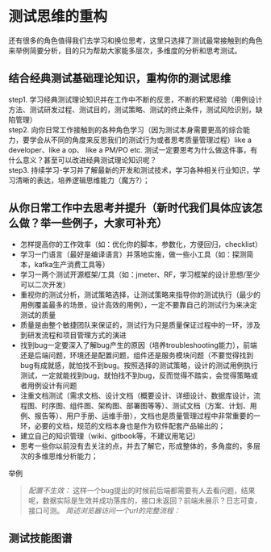 # 测试思维的重构

还有很多的角色值得我们去学习和换位思考，这里只选择了测试最常接触到的角色来举例简要分析，目的只为帮助大家能多层次，多维度的分析和思考测试。

## 结合经典测试基础理论知识，重构你的测试思维

step1. 学习经典测试理论知识并在工作中不断的反思，不断的积累经验（用例设计方法、测试研发过程、测试目的，测试策略、测试的终止条件，测试风险识别，缺陷管理）   
step2. 向你日常工作接触到的各种角色学习（因为测试本身需要更高的综合能力，要学会从不同的角度来反思我们的测试行为或者思考质量管理过程）like a developer、like a op、 like a PM/PO etc. 测试一定要思考为什么做这件事，有什么意义？甚至可以改进经典测试理论知识呢？  
step3. 持续学习-学习并了解最新的开发和测试技术，学习各种相关行业知识，学习清晰的表达，培养逻辑思维能力（魔方?）；

## 从你日常工作中去思考并提升（新时代我们具体应该怎么做？举一些例子，大家可补充）

* 怎样提高你的工作效率（如：优化你的脚本，参数化，方便回归，checklist）
* 学习一门语言（最好是编译语言）并落地实施，做一些小工具（如：探测简本，kafka生产消费工具等）
* 学习一两个测试开源框架/工具（如：jmeter、RF，学习框架的设计思想/至少可以二次开发） 
* 重视你的测试分析，测试策略选择，让测试策略来指导你的测试执行（最少的用例覆盖最多的场景，设计高效的用例），一定不要靠自己的测试行为来决定测试的质量
* 质量是由整个敏捷团队来保证的，测试行为只是质量保证过程中的一环，涉及到研发流程和项目管理方式的演进
* 找到bug一定要深入了解bug产生的原因（培养troubleshooting能力），前端还是后端问题，环境还是配置问题，组件还是服务模块问题（不要觉得找到bug有成就感，就怕找不到bug。按照选择的测试策略，设计的测试用例执行测试，一定就能找到bug，就怕找不到bug，反而觉得不踏实，会觉得策略或者用例设计有问题
* 注重文档测试（需求文档、设计文档（概要设计、详细设计、数据库设计，流程图、时序图、组件图、架构图、部署图等等）、测试文档（方案、计划、用例、报告等）、用户手册、运维手册），文档也是质量管理过程中非常重要的一环，必要的文档，规范的文档本身也是作为软件配套产品输出的；
* 建立自己的知识管理（wiki、gitbook等，不建议用笔记）
* 思考一些你以前没有去关注的点，并去了解它，形成整体的，多角度的，多层次的多维思维分析能力；

举例
> _配置不生效：_ 这样一个bug提出的时候前后端都需要有人去看问题，结果呢，数据实际是生效并成功落库的，接口未返回？前端未展示？日志可查，接口可测。
> _简述浏览器访问一个url的完整流程：_

## 测试技能图谱
